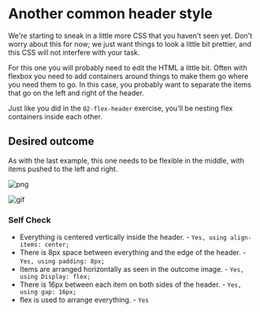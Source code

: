 # Another common header style

We're starting to sneak in a little more CSS that you haven't seen yet. Don't worry about this for now; we just want things to look a little bit prettier, and this CSS will not interfere with your task.

For this one you will probably need to edit the HTML a little bit. Often with flexbox you need to add containers around things to make them go where you need them to go. In this case, you probably want to separate the items that go on the left and right of the header.

Just like you did in the `02-flex-header` exercise, you'll be nesting flex containers inside each other.

## Desired outcome
As with the last example, this one needs to be flexible in the middle, with items pushed to the left and right.

![png](./desired-outcome.png)

![gif](./desired-outcome.gif)

### Self Check
- Everything is centered vertically inside the header. - `Yes, using align-items: center;`
- There is 8px space between everything and the edge of the header. - `Yes, using padding: 8px;`
- Items are arranged horizontally as seen in the outcome image. - `Yes, using Display: flex;`
- There is 16px between each item on both sides of the header. - `Yes, using gap: 16px;`
- flex is used to arrange everything. - `Yes`
